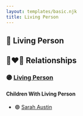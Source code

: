 ```yaml
---
layout: templates/basic.njk
title: Living Person
---
```

## 🔵 Living Person

## 👩‍❤️‍👨 Relationships

### 🟣 [Living Person](/people/3/39788960)

#### Children With Living Person
* 🟣 [Sarah Austin](/people/4/4530755)